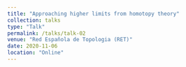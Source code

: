 ```yaml
---
title: "Approaching higher limits from homotopy theory"
collection: talks
type: "Talk"
permalink: /talks/talk-02
venue: "Red Española de Topologia (RET)"
date: 2020-11-06
location: "Online"
---
```


